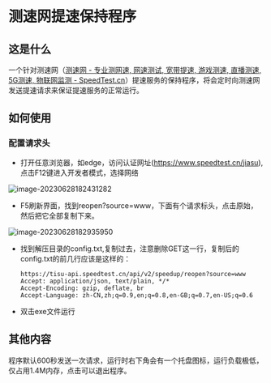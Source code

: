 # 测速网提速保持程序

## 这是什么

一个针对测速网（[测速网 - 专业测网速, 网速测试, 宽带提速, 游戏测速, 直播测速, 5G测速, 物联网监测 - SpeedTest.cn](https://www.speedtest.cn/)）提速服务的保持程序，将会定时向测速网发送提速请求来保证提速服务的正常运行。

## 如何使用

### 配置请求头

- 打开任意浏览器，如edge，访问认证网址(https://www.speedtest.cn/jiasu),点击F12键进入开发者模式，选择网络

![image-20230628182431282](https://cdn.jsdelivr.net/gh/xywml/picgo_img@main/202306281837459.png)

- F5刷新界面，找到reopen?source=www，下面有个请求标头，点击原始，然后把它全部复制下来。

![image-20230628182935950](https://cdn.jsdelivr.net/gh/xywml/picgo_img@main/202306281917720.png)

- 找到解压目录的config.txt,复制过去，注意删除GET这一行，复制后的config.txt的前几行应该是这样的：

  ```
  https://tisu-api.speedtest.cn/api/v2/speedup/reopen?source=www
  Accept: application/json, text/plain, */*
  Accept-Encoding: gzip, deflate, br
  Accept-Language: zh-CN,zh;q=0.9,en;q=0.8,en-GB;q=0.7,en-US;q=0.6
  ```

- 双击exe文件运行

## 其他内容

程序默认600秒发送一次请求，运行时右下角会有一个托盘图标，运行负载极低，仅占用1.4M内存，点击可以退出程序。
